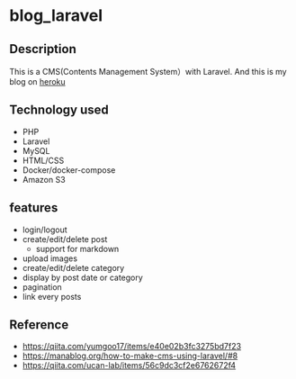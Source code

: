# blog_laravel
## Description
This is a CMS(Contents Management System）with Laravel.
And this is my blog on [heroku](https://kinpokoblog.com)
## Technology used
- PHP
- Laravel
- MySQL
- HTML/CSS
- Docker/docker-compose
- Amazon S3
## features
- login/logout
- create/edit/delete post
    - support for markdown
- upload images
- create/edit/delete category
- display by post date or category
- pagination
- link every posts  
## Reference
- https://qiita.com/yumgoo17/items/e40e02b3fc3275bd7f23
- https://manablog.org/how-to-make-cms-using-laravel/#8
- https://qiita.com/ucan-lab/items/56c9dc3cf2e6762672f4
